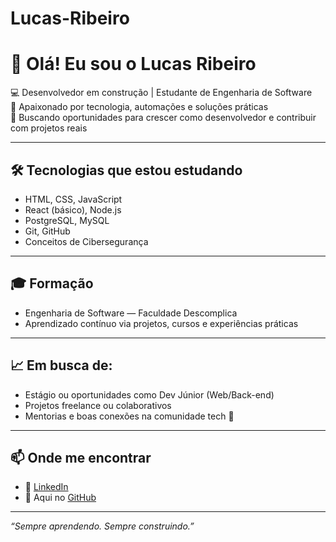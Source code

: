 # Lucas-Ribeiro
# 👋 Olá! Eu sou o Lucas Ribeiro

💻 Desenvolvedor em construção | Estudante de Engenharia de Software  
🚀 Apaixonado por tecnologia, automações e soluções práticas  
🎯 Buscando oportunidades para crescer como desenvolvedor e contribuir com projetos reais

---

## 🛠️ Tecnologias que estou estudando
- HTML, CSS, JavaScript
- React (básico), Node.js
- PostgreSQL, MySQL
- Git, GitHub
- Conceitos de Cibersegurança

---

## 🎓 Formação
- Engenharia de Software — Faculdade Descomplica  
- Aprendizado contínuo via projetos, cursos e experiências práticas

---

## 📈 Em busca de:
- Estágio ou oportunidades como Dev Júnior (Web/Back-end)
- Projetos freelance ou colaborativos
- Mentorias e boas conexões na comunidade tech 🚀

---

## 📫 Onde me encontrar
- 💼 [LinkedIn](https://www.linkedin.com/in/lucasribeiro22/)
- 🐙 Aqui no [GitHub](https://github.com/LucasRibeiro22)

---

_“Sempre aprendendo. Sempre construindo.”_
